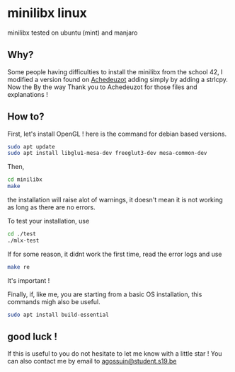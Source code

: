 # minilibx linux
minilibx tested on ubuntu (mint) and manjaro

## Why?
Some people having difficulties to install the minilibx from the school 42, I modified a version found on [Achedeuzot](https://achedeuzot.me/2014/12/20/installer-la-minilibx/) adding simply by adding a strlcpy.
Now the 
By the way Thank you to Achedeuzot for those files and explanations !

## How to?
First, let's install OpenGL ! here is the command for debian based versions.
```bash
sudo apt update
sudo apt install libglu1-mesa-dev freeglut3-dev mesa-common-dev
```

Then,
```bash
cd minilibx
make
```
the installation will raise alot of warnings, it doesn't mean it is not working as long as there are no errors.

To test your installation, use
```bash
cd ./test
./mlx-test
```

If for some reason, it didnt work the first time, read the error logs and use
```bash
make re
```
It's important ! 

Finally, if, like me, you are starting from a basic OS installation, this commands migh also be useful.
```bash
sudo apt install build-essential
```

## good luck !
If this is useful to you do not hesitate to let me know with a little star !
You can also contact me by email to agossuin@student.s19.be

